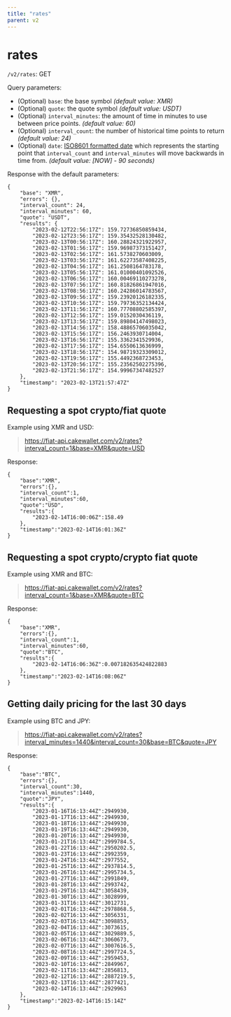 ```yaml
---
title: "rates"
parent: v2
---
```


# rates

`/v2/rates`: GET

Query parameters:

* (Optional) `base`: the base symbol *(default value: XMR)*
* (Optional) `quote`: the quote symbol *(default value: USDT)*
* (Optional) `interval_minutes`: the amount of time in minutes to use between price points. *(default value: 60)*
* (Optional) `interval_count`: the number of historical time points to return *(default value: 24)*
* (Optional) `date`: [ISO8601 formatted date](https://en.wikipedia.org/wiki/ISO_8601) which represents the starting point that `interval_count` and `interval_minutes` will move backwards in time from. *(default value: [NOW] - 90 seconds)*

Response with the default parameters:

```
{
	"base": "XMR",
	"errors": {},
	"interval_count": 24,
	"interval_minutes": 60,
	"quote": "USDT",
	"results": {
		"2023-02-12T22:56:17Z": 159.72736850859434,
		"2023-02-12T23:56:17Z": 159.35432528130482,
		"2023-02-13T00:56:17Z": 160.28824321922957,
		"2023-02-13T01:56:17Z": 159.96987373151427,
		"2023-02-13T02:56:17Z": 161.5738270603009,
		"2023-02-13T03:56:17Z": 161.62273587408225,
		"2023-02-13T04:56:17Z": 161.2508164783178,
		"2023-02-13T05:56:17Z": 161.01000401092526,
		"2023-02-13T06:56:17Z": 160.00469110273278,
		"2023-02-13T07:56:17Z": 160.81826861947016,
		"2023-02-13T08:56:17Z": 160.24286014783567,
		"2023-02-13T09:56:17Z": 159.23920126182335,
		"2023-02-13T10:56:17Z": 159.79736352134424,
		"2023-02-13T11:56:17Z": 160.77708802585397,
		"2023-02-13T12:56:17Z": 159.0152030436119,
		"2023-02-13T13:56:17Z": 159.89804147498023,
		"2023-02-13T14:56:17Z": 158.48865706035042,
		"2023-02-13T15:56:17Z": 156.2463930714004,
		"2023-02-13T16:56:17Z": 155.3362341529936,
		"2023-02-13T17:56:17Z": 154.6550613636999,
		"2023-02-13T18:56:17Z": 154.98719323309012,
		"2023-02-13T19:56:17Z": 155.4492368723453,
		"2023-02-13T20:56:17Z": 155.23562502275396,
		"2023-02-13T21:56:17Z": 154.99967347482527
	},
	"timestamp": "2023-02-13T21:57:47Z"
}
```

## Requesting a spot crypto/fiat quote

Example using XMR and USD:

> https://fiat-api.cakewallet.com/v2/rates?interval_count=1&base=XMR&quote=USD

Response:

```
{
	"base":"XMR",
	"errors":{},
	"interval_count":1,
	"interval_minutes":60,
	"quote":"USD",
	"results":{
		"2023-02-14T16:00:06Z":158.49
	},
	"timestamp":"2023-02-14T16:01:36Z"
}
```

## Requesting a spot crypto/crypto fiat quote

Example using XMR and BTC:

> https://fiat-api.cakewallet.com/v2/rates?interval_count=1&base=XMR&quote=BTC

Response:

```
{
	"base":"XMR",
	"errors":{},
	"interval_count":1,
	"interval_minutes":60,
	"quote":"BTC",
	"results":{
		"2023-02-14T16:06:36Z":0.007182635424822883
	},
	"timestamp":"2023-02-14T16:08:06Z"
}
```

## Getting daily pricing for the last 30 days

Example using BTC and JPY:

> https://fiat-api.cakewallet.com/v2/rates?interval_minutes=1440&interval_count=30&base=BTC&quote=JPY

Response:

```
{
	"base":"BTC",
	"errors":{},
	"interval_count":30,
	"interval_minutes":1440,
	"quote":"JPY",
	"results":{
		"2023-01-16T16:13:44Z":2949930,
		"2023-01-17T16:13:44Z":2949930,
		"2023-01-18T16:13:44Z":2949930,
		"2023-01-19T16:13:44Z":2949930,
		"2023-01-20T16:13:44Z":2949930,
		"2023-01-21T16:13:44Z":2999784.5,
		"2023-01-22T16:13:44Z":2950202.5,
		"2023-01-23T16:13:44Z":2992359,
		"2023-01-24T16:13:44Z":2977552,
		"2023-01-25T16:13:44Z":2937814.5,
		"2023-01-26T16:13:44Z":2995734.5,
		"2023-01-27T16:13:44Z":2991849,
		"2023-01-28T16:13:44Z":2993742,
		"2023-01-29T16:13:44Z":3058439,
		"2023-01-30T16:13:44Z":3028999,
		"2023-01-31T16:13:44Z":3012731,
		"2023-02-01T16:13:44Z":2978868.5,
		"2023-02-02T16:13:44Z":3056331,
		"2023-02-03T16:13:44Z":3098853,
		"2023-02-04T16:13:44Z":3073615,
		"2023-02-05T16:13:44Z":3029889.5,
		"2023-02-06T16:13:44Z":3060673,
		"2023-02-07T16:13:44Z":3007616.5,
		"2023-02-08T16:13:44Z":2997724.5,
		"2023-02-09T16:13:44Z":2959453,
		"2023-02-10T16:13:44Z":2849967,
		"2023-02-11T16:13:44Z":2856813,
		"2023-02-12T16:13:44Z":2887219.5,
		"2023-02-13T16:13:44Z":2877421,
		"2023-02-14T16:13:44Z":2929963
	},
	"timestamp":"2023-02-14T16:15:14Z"
}
```
